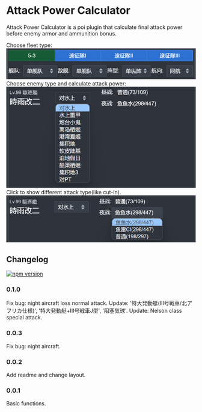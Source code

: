 # Attack Power Calculator

Attack Power Calculator is a poi plugin that calculate final attack power before enemy armor and ammunition bonus.

Choose fleet type:  
![fleet type](docs/fleet-type.png)  
Choose enemy type and calculate attack power:  
![enemy type](docs/enemy-type.png)  
Click to show different attack type(like cut-in).  
![attack type](docs/attack-type.png)  

## Changelog

[![npm version](https://badge.fury.io/js/poi-plugin-atk-calc.svg)](https://badge.fury.io/js/poi-plugin-atk-calc)

### 0.1.0
Fix bug: night aircraft loss normal attack.
Update: '特大発動艇(III号戦車/北アフリカ仕様)', '特大発動艇+III号戦車J型', '阻塞気球'.
Update: Nelson class special attack.

### 0.0.3
Fix bug: night aircraft.

### 0.0.2
Add readme and change layout.

### 0.0.1
Basic functions.
